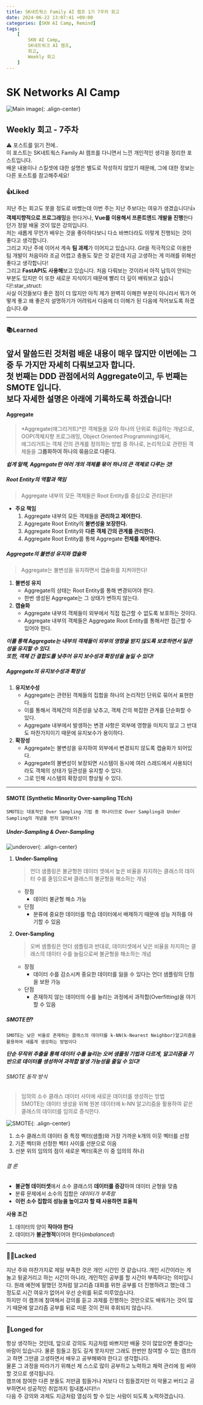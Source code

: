 ```yaml
---
title: SK네트웍스 Family AI 캠프 1기 7주차 회고
date: 2024-06-22 13:07:41 +09:00
categories: [SKN AI Camp, Remind]
tags: 
    [
        SKN AI Camp,
        SK네트워크 AI 캠프,
        회고,
        Weekly 회고
    ]
---
```


# SK Networks AI Camp
![Main image](https://github.com/Jh-jaehyuk/Jh-jaehyuk.github.io/assets/126551524/7ea63fc3-95f0-44d5-a0f0-cf431cae34f1){: .align-center}  

## Weekly 회고 - 7주차  
  
:warning: 포스트를 읽기 전에..  
이 포스트는 SK네트웍스 Family AI 캠프를 다니면서 느낀 개인적인 생각을 정리한 포스트입니다.  
배운 내용이나 스킬셋에 대한 설명은 별도로 작성하지 않았기 때문에, 그에 대한 정보는 다른 포스트를 참고해주세요!
  
  
### :thumbsup:Liked
지난 주는 회고도 못쓸 정도로 바빴는데 이번 주는 지난 주보다는 여유가 생겼습니다!:+1:  
**객체지향적으로 프로그래밍**을 한다거나, **Vue를 이용해서 프론트엔드 개발을 진행**한다던가 정말 배울 것이 많은 강의입니다.  
저는 새롭게 무언가 배우는 것을 좋아하다보니 다소 바쁘더라도 이렇게 진행되는 것이 좋다고 생각합니다.  
그리고 지난 주에 이어서 계속 **팀 과제**가 이어지고 있습니다. 
*Git*을 적극적으로 이용한 팀 개발이 처음이라 조금 어렵고 충돌도 잦은 것 같은데 지금 고생하는 게 미래를 위해선 좋다고 생각합니다!  
그리고 **FastAPI도 사용해**보고 있습니다. 처음 다뤄보는 것이라서 아직 납득이 안되는 부분도 있지만 이 또한 새로운 지식이기 때문에
빨리 더 깊이 배워보고 싶습니다!:star_struct:  
사실 이것들보다 좋은 점이 더 많지만 아직 제가 완벽히 이해한 부분이 아니라서 뭐가 어떻게 좋고 왜 좋은지 설명하기가 어려워서
다음에 더 이해가 된 다음에 적어보도록 하겠습니다.:sweat_smile:
  
---
  
### :books:Learned
앞서 말씀드린 것처럼 배운 내용이 매우 많지만 이번에는 그 중 두 가지만 자세히 다뤄보고자 합니다.  
첫 번째는 **DDD 관점에서의 Aggregate**이고, 두 번째는 **SMOTE** 입니다.  
보다 자세한 설명은 아래에 기록하도록 하겠습니다!  
---
#### Aggregate
> *Aggregate(애그리거트)*란 객체들을 모아 하나의 단위로 취급하는 개념으로,  
> OOP(객체지향 프로그래밍, Object Oriented Programming)에서,  
> 애그리거트는 객체 간의 관계를 정의하는 방법 중 하나로, 논리적으로 관련된 객체들을 **그룹화하여 하나의 묶음으로 다룬다.**

***쉽게 말해, Aggregate란 여러 개의 객체를 묶어 하나의 큰 객체로 다루는 것!***

##### Root Entity의 역할과 책임
> Aggregate 내부의 모든 객체들은 Root Entity를 중심으로 관리된다!
* **주요 책임**
  1. Aggregate 내부의 모든 객체들을 **관리하고 제어한다.**
  2. Aggregate Root Entity의 **불변성을 보장한다.**
  3. Aggregate Root Entity와 **다른 객체 간의 관계를 관리한다.**
  4. Aggregate Root Entity를 통해 Aggregate **전체를 제어한다.**

##### Aggregate의 불변성 유지와 캡슐화
> Aggregate는 불변성을 유지하면서 캡슐화를 지켜야한다!
1. **불변성 유지**
    * Aggregate의 상태는 Root Entity를 통해 변경되어야 한다.  
    * 한번 생성된 Aggregate는 그 상태가 변하지 않는다.  
2. **캡슐화**
    * Aggregate 내부의 객체들이 외부에서 직접 접근할 수 없도록 보호하는 것이다.
    * Aggregate 내부의 객체들은 Aggregate Root Entity를 통해서만 접근할 수 있어야 한다.
  
***이를 통해 Aggregate는 내부의 객체들이 외부의 영향을 받지 않도록 보호하면서 일관성을 유지할 수 있다.***  
***또한, 객체 간 결합도를 낮추어 유지 보수성과 확장성을 높일 수 있다!***

##### Aggregate의 유지보수성과 확장성
1. **유지보수성**
   * Aggregate는 관련된 객체들의 집합을 하나의 논리적인 단위로 묶어서 표현한다.
   * 이를 통해서 객체간의 의존성을 낮추고, 객체 간의 복잡한 관계를 단순화할 수 있다.
   * Aggregate 내부에서 발생하는 변경 사항은 외부에 영향을 미치지 않고 그 반대도 마찬가지이기 때문에 유지보수가 용이하다.
2. **확장성**
   * Aggregate는 불변성을 유지하여 외부에서 변경되지 않도록 캡슐화가 되어있다.
   * Aggregate의 불변성이 보장되면 시스템이 동시에 여러 스레드에서 사용되더라도 객체의 상태가 일관성을 유지할 수 있다.
   * 그로 인해 시스템의 확장성이 향상될 수 있다.

---
#### SMOTE (Synthetic Minority Over-sampling TEch)
```commandline
SMOTE는 대표적인 Over Sampling 기법 중 하나이므로 Over Sampling과 Under Sampling의 개념을 먼저 알아보자!
```
##### Under-Sampling & Over-Sampling
![underover](https://github.com/Jh-jaehyuk/Jh-jaehyuk.github.io/assets/126551524/12de3216-96bf-43d1-aa52-9c0ebea27a32){: .align-center}  

1. **Under-Sampling**
   > 언더 샘플링은 불균형한 데이터 셋에서 높은 비율을 차지하는 클래스의 데이터 수를 줄임으로써 클래스의 불균형을 해소하는 개념
    * 장점
      * 데이터 불균형 해소 가능
    * 단점
      * 분류에 중요한 데이터를 학습 데이터에서 배제하기 때문에 성능 저하를 야기할 수 있음

2. **Over-Sampling**
    > 오버 샘플링은 언더 샘플링과 반대로, 데이터셋에서 낮은 비율을 차지하는 클래스의 데이터 수를 늘림으로써 불균형을 해소하는 개념
   * 장점
     * 데이터 수를 감소시켜 중요한 데이터를 잃을 수 있다는 언더 샘플링의 단점을 보완 가능
   * 단점
     * 존재하지 않는 데이터의 수를 늘리는 과정에서 과적합(Overfitting)을 야기할 수 있음

##### SMOTE란?
```commandline
SMOTE는 낮은 비율로 존재하는 클래스의 데이터를 k-NN(k-Nearest Neighbor)알고리즘을 활용하여 새롭게 생성하는 방법이다
```
***단순 무작위 추출을 통해 데이터 수를 늘리는 오버 샘플링 기법과 다르게, 알고리즘을 기반으로 데이터를 생성하여 과적합 발생 가능성을 줄일 수 있다!***  

###### SMOTE 동작 방식
> 임의의 소수 클래스 데이터 사이에 새로운 데이터를 생성하는 방법  
> SMOTE는 데이터 생성을 위해 원본 데이터에 k-NN 알고리즘을 활용하여 같은 클래스의 데이터를 임의로 증식한다.

![SMOTE](https://github.com/Jh-jaehyuk/Jh-jaehyuk.github.io/assets/126551524/c27fb184-4526-4130-baca-74ba98090ea1){: .align-center}  
1. 소수 클래스의 데이터 중 특정 벡터(샘플)와 가장 가까운 k개의 이웃 벡터를 선정
2. 기준 벡터와 선정한 벡터 사이를 선분으로 이음
3. 선분 위의 임의의 점이 새로운 벡터(혹은 이 중 임의의 하나)

###### 결 론
* **불균형 데이터셋**에서 소수 클래스의 **데이터를 증강**하여 데이터 균형을 맞춤
* 분류 문제에서 소수의 집합은 *데이터가 부족함*
* **이런 소수 집합의 성능을 높이고자 할 때 사용하면 효율적**

**사용 조건**
1. 데이터의 양이 **작아야 한다**
2. 데이터가 **불균형적**이어야 한다(*imbalanced*)

---
  
### :face_with_spiral_eyes:Lacked
지난 주와 마찬가지로 제일 부족한 것은 개인 시간인 것 같습니다. 개인 시간이라는 게 놀고 뒹굴거리고 하는 시간이 아니라,
개인적인 공부를 할 시간이 부족하다는 의미입니다. 원래 예전에 말했던 것처럼 알고리즘 대회를 위한 공부를 더 진행하려고 했는데 그 정도로 시간 여유가 없어서
우선 순위를 뒤로 미루었습니다.  
하지만 이 캠프에 참여해서 강의를 듣고 과제를 진행하는 것만으로도 배워가는 것이 많기 때문에 알고리즘 공부를 뒤로 미룬 것이 전혀 후회되지 않습니다.  
  
---

### :thought_balloon:Longed for
항상 생각하는 것인데, 앞으로 강의도 지금처럼 바쁘지만 배울 것이 많았으면 좋겠다는 바람이 있습니다. 물론 힘들고 잠도 길게 못자지만 그래도 한번만 참여할 수 있는 캠프라고 하면 
그만큼 고생하면서 배우고 공부해봐야 한다고 생각합니다.  
물론 그 과정을 따라가기 위해선 제 스스로 많이 공부하고 노력하고 체력 관리에 힘 써야할 것으로 생각됩니다.  
캠프에 참여한 다른 분들도 저만큼 힘들거나 저보다 더 힘들겠지만 이 악물고 버티고 공부하면서 성공적인 취업까지 힘내봅시다!!:fire:  
다음 주 강의와 과제도 지금처럼 열심히 할 수 있는 사람이 되도록 노력하겠습니다.